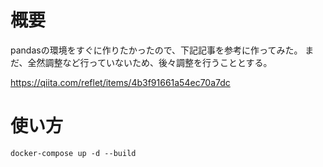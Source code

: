 # 概要

pandasの環境をすぐに作りたかったので、下記記事を参考に作ってみた。
まだ、全然調整など行っていないため、後々調整を行うこととする。

https://qiita.com/reflet/items/4b3f91661a54ec70a7dc

# 使い方

```
docker-compose up -d --build
```

